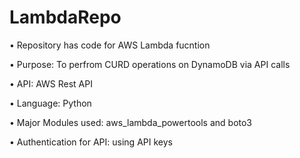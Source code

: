 # LambdaRepo
•	Repository has code for AWS Lambda fucntion

•	Purpose: To perfrom CURD operations on DynamoDB via API calls

•	API: AWS Rest API

•	Language: Python

•	Major Modules used: aws_lambda_powertools and boto3

•	Authentication for API: using API keys
